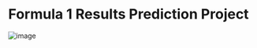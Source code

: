 # Formula 1 Results Prediction Project

![image](https://www.google.com/url?sa=i&url=https%3A%2F%2Fwww.si.com%2Fracing%2F2024%2F02%2F29%2Fthe-race-for-second-formula-one-preview-max-verstappen&psig=AOvVaw2pULFj3TVSMI1Rg6QJ9wK5&ust=1739751929171000&source=images&cd=vfe&opi=89978449&ved=0CBYQjRxqFwoTCPiVuJH3xosDFQAAAAAdAAAAABAR)
